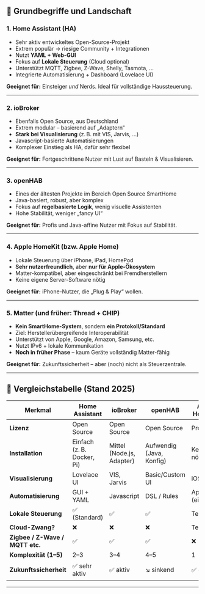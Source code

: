 ## 🧠 Grundbegriffe und Landschaft

### 1. **Home Assistant (HA)**
- Sehr aktiv entwickeltes Open-Source-Projekt
- Extrem populär → riesige Community + Integrationen
- Nutzt **YAML + Web-GUI**
- Fokus auf **Lokale Steuerung** (Cloud optional)
- Unterstützt MQTT, Zigbee, Z-Wave, Shelly, Tasmota, …
- Integrierte Automatisierung + Dashboard (Lovelace UI)

**Geeignet für:** Einsteiger *und* Nerds. Ideal für vollständige Haussteuerung.

---

### 2. **ioBroker**
- Ebenfalls Open Source, aus Deutschland
- Extrem modular – basierend auf „Adaptern“
- **Stark bei Visualisierung** (z. B. mit VIS, Jarvis, …)
- Javascript-basierte Automatisierungen
- Komplexer Einstieg als HA, dafür sehr flexibel

**Geeignet für:** Fortgeschrittene Nutzer mit Lust auf Basteln & Visualisieren.

---

### 3. **openHAB**
- Eines der ältesten Projekte im Bereich Open Source SmartHome
- Java-basiert, robust, aber komplex
- Fokus auf **regelbasierte Logik**, wenig visuelle Assistenten
- Hohe Stabilität, weniger „fancy UI“

**Geeignet für:** Profis und Java-affine Nutzer mit Fokus auf Stabilität.

---

### 4. **Apple HomeKit (bzw. Apple Home)**
- Lokale Steuerung über iPhone, iPad, HomePod
- **Sehr nutzerfreundlich**, aber **nur für Apple-Ökosystem**
- Matter-kompatibel, aber eingeschränkt bei Fremdherstellern
- Keine eigene Server-Software nötig

**Geeignet für:** iPhone-Nutzer, die „Plug & Play“ wollen.

---

### 5. **Matter (und früher: Thread + CHIP)**
- **Kein SmartHome-System**, sondern **ein Protokoll/Standard**
- Ziel: Herstellerübergreifende Interoperabilität
- Unterstützt von Apple, Google, Amazon, Samsung, etc.
- Nutzt IPv6 + lokale Kommunikation
- **Noch in früher Phase** – kaum Geräte vollständig Matter-fähig

**Geeignet für:** Zukunftssicherheit – aber (noch) nicht als Steuerzentrale.

---

## 🧾 Vergleichstabelle (Stand 2025)

| Merkmal                        | Home Assistant       | ioBroker           | openHAB           | Apple HomeKit     | Matter              |
|-------------------------------|----------------------|--------------------|-------------------|-------------------|---------------------|
| **Lizenz**                    | Open Source          | Open Source        | Open Source       | Proprietär        | Standard / Open     |
| **Installation**              | Einfach (z. B. Docker, Pi) | Mittel (Node.js, Adapter) | Aufwendig (Java, Konfig) | Keine nötig         | Nur via Partnergeräte |
| **Visualisierung**            | Lovelace UI          | VIS, Jarvis        | Basic/Custom UI   | iOS App           | keine eigene UI     |
| **Automatisierung**           | GUI + YAML           | Javascript         | DSL / Rules       | App (einfach)     | durch Plattform     |
| **Lokale Steuerung**          | ✅ (Standard)         | ✅                 | ✅                | Teilweise         | ✅                   |
| **Cloud-Zwang?**              | ❌                   | ❌                 | ❌                | Teilweise         | ❌                   |
| **Zigbee / Z-Wave / MQTT etc.** | ✅                    | ✅                 | ✅                | ❌                | nur Matter-kompatibel |
| **Komplexität (1–5)**         | 2–3                  | 3–4                | 4–5               | 1                 | n/a                 |
| **Zukunftssicherheit**        | ✅ sehr aktiv         | ✅ aktiv           | ↘️ sinkend         | ✅ groß           | 🟡 in Entwicklung    |

---

